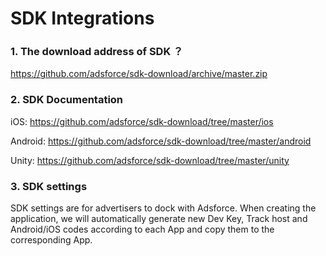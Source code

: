 # SDK Integrations

### 1. The download address of SDK ？

<https://github.com/adsforce/sdk-download/archive/master.zip>

### 2. SDK Documentation

iOS: <https://github.com/adsforce/sdk-download/tree/master/ios>

Android: <https://github.com/adsforce/sdk-download/tree/master/android>

Unity: <https://github.com/adsforce/sdk-download/tree/master/unity>

### 3. SDK settings

SDK settings are for advertisers to dock with Adsforce. When creating the application, we will automatically generate new Dev Key, Track host and Android/iOS codes according to each App and copy them to the corresponding App.
